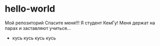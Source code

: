 # hello-world
Мой репозиторий
Спасите меня!!! Я студент КемГу! Меня держат на парах и заставляют учиться...
+ кусь кусь кусь
кусь
